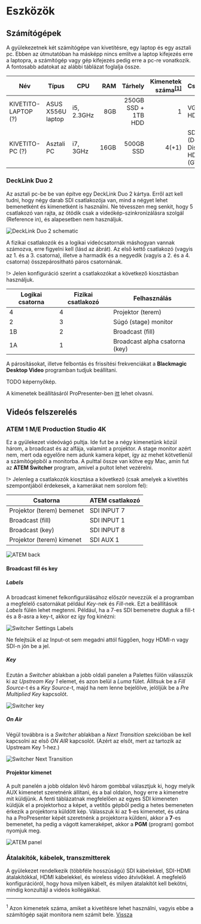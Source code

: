 # Eszközök

## Számítógépek

A gyülekezetnek két számítógépe van kivetítésre, egy laptop és egy asztali pc. Ebben az útmutatóban ha másképp nincs említve a laptop kifejezés erre a laptopra, a számítógép vagy gép kifejezés pedig erre a pc-re vonatkozik. A fontosabb adatokat az alábbi táblázat foglalja össze.

| Név                 | Típus             | CPU        |  RAM |             Tárhely | Kimenetek száma<sup id="fb-outputs">[\[1\]](#f-outputs)</sup> | Csatlakozók                                               |
| ------------------- | ----------------- | ---------- | ---: | ------------------: | ------------------------------------------------------------: | --------------------------------------------------------- |
| KIVETITO-LAPTOP (?) | ASUS X556U laptop | i5, 2.3GHz |  8GB | 250GB SSD + 1TB HDD |                                                             1 | VGA vagy HDMI                                             |
| KIVETITO-PC (?)     | Asztali PC        | i7, 3GHz   | 16GB |           500GB SSD |                                                         4(+1) | SDIx4 (DeckLink);<br/>DisplayPort, HDMI, DVI-I (GTX 1650) |

### DeckLink Duo 2

Az asztali pc-be be van építve egy DeckLink Duo 2 kártya. Erről azt kell tudni, hogy négy darab SDI csatlakozója van, mind a négyet lehet bemenetként és kimenetként is használni. Ne tévesszen meg senkit, hogy 5 csatlakozó van rajta, az ötödik csak a videókép-szinkronizálásra szolgál (Reference in), és alapesetben nem használjuk.

![DeckLink Duo 2 schematic](images/decklink_duo_2.svg "A DeckLink Duo 2 csatlakzói")

A fizikai csatlakozók és a logikai videócsatornák máshogyan vannak számozva, erre figyelni kell (lásd az ábrát). Az első kettő csatlakozó (vagyis az 1. és a 3. csatorna), illetve a harmadik és a negyedik (vagyis a 2. és a 4. csatorna) összepárosítható páros csatornának.

!> Jelen konfiguráció szerint a csatlakozókat a következő kiosztásban használjuk.

| Logikai csatorna | Fizikai csatlakozó | Felhasználás                   |
| ---------------- | ------------------ | ------------------------------ |
| 4                | 4                  | Projektor (terem)              |
| 2                | 3                  | Súgó (stage) monitor           |
| 1B               | 2                  | Broadcast (fill)               |
| 1A               | 1                  | Broadcast alpha csatorna (key) |

A párosításokat, illetve felbontás és frissítési frekvenciákat a **Blackmagic Desktop Video** programban tudjuk beállítani.

TODO képernyőkép.

A kimenetek beállításáról ProPresenter-ben [itt](#TODO) lehet olvasni.

## Videós felszerelés

### ATEM 1 M/E Production Studio 4K

Ez a gyülekezet videóvágó pultja. Ide fut be a négy kimenetünk közül három, a broadcast és az alfája, valamint a projektor. A stage monitor azért nem, mert oda egyelőre nem adunk kamera képet, így az mehet kötvetlenül a számítógépből a monitorba. A pulttal össze van kötve egy Mac, amin fut az **ATEM Switcher** program, amivel a pultot lehet vezérelni.

!> Jelenleg a csatlakozók kiosztása a következő (csak amelyek a kivetítés szempontjából érdekesek, a kamerákat nem sorolom fel):

| Csatorna                  | ATEM csatlakozó |
| ------------------------- | --------------- |
| Projektor (terem) bemenet | SDI INPUT 7     |
| Broadcast (fill)          | SDI INPUT 1     |
| Broadcast (key)           | SDI INPUT 8     |
| Projektor (terem) kimenet | SDI AUX 1       |

![ATEM back](images/atem_back_s.png)

#### Broadcast fill és key

##### Labels

A broadcast kimenet felkonfigurálásához először nevezzük el a programban a megfelelő csatornákat például _Key_-nek és _Fill_-nek. Ezt a beállítások _Labels_ fülén lehet megtenni. Például, ha a 7-es SDI bemenetre dugtuk a fill-t és a 8-asra a key-t, akkor ez így fog kinézni:

![Switcher Settings Labels](images/switcher_settings_labels.png)

Ne felejtsük el az Input-ot sem megadni attól függően, hogy HDMI-n vagy SDI-n jön be a jel.

##### Key

Ezután a _Switcher_ ablakban a jobb oldali panelen a Palettes fülön válasszük ki az _Upstream Key 1_ elemet, és azon belül a _Luma_ fület. Állítsuk be a _Fill Source_-t és a _Key Source_-t, majd ha nem lenne bejelölve, jelöljük be a _Pre Multiplied Key_ kapcsolót.

![Switcher key](images/switcher_key.png)

##### On Air

Végül továbbra is a _Switcher_ ablakban a _Next Transition_ szekcióban be kell kapcsolni az első _ON AIR_ kapcsolót. (Azért az elsőt, mert az tartozik az Upstream Key 1-hez.)

![Switcher Next Transition](images/switcher_next_transition.png)

#### Projektor kimenet

A pult panelén a jobb oldalon lévő három gombbal választjuk ki, hogy melyik AUX kimenetet szeretnénk állítani, és a bal oldalon, hogy erre a kimenetre mit küldjünk. A fenti táblázatnak megfelelően az egyes SDI kimeneten küldjük el a projektorhoz a képet, a vetítős gépből pedig a hetes bemeneten érkezik a projektorra küldött kép. Válasszuk ki az **1**-es kimenetet, és utána ha a ProPresenter képét szeretnénk a projektorra küldeni, akkor a **7**-es bemenetet, ha pedig a vágott kameraképet, akkor a **PGM** (program) gombot nyomjuk meg.

![ATEM panel](images/atem_panel_s.png)

### Átalakítók, kábelek, transzmitterek

A gyülekezet rendelkezik (többféle hosszúságú) SDI kábelekkel, SDI-HDMI átalakítókkal, HDMI kábelekkel, és wireless video átvivőkkel. A megfelelő konfigurációról, hogy hova milyen kábelt, és milyen átalakítót kell bekötni, mindig konzultájl a videós kollégákkal.

---

<sup id="f-outputs">1</sup> Azon kimenetek száma, amiket a kivetítésre lehet használni, vagyis ebbe a számítógép saját monitora nem számít bele. [Vissza](#fb-outputs)
